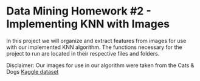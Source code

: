 # Data Mining Homework #2 - Implementing KNN with Images
In this project we will organize and extract features from images for use with our implemented KNN algorithm. The functions necessary for the project to run are located in their respective files and folders.

Disclaimer:
Our images for use in our algorithm were taken from the Cats & Dogs [Kaggle dataset](https://www.kaggle.com/chetankv/dogs-cats-images/version/1)
